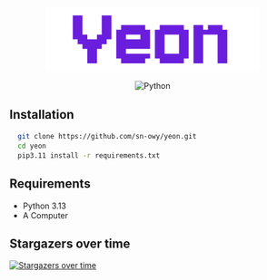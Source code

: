 <p align="center">
  <img width="75%" src=".github/logo.svg" alt="Banner">
</p>

<p align="center">
  <img src="https://img.shields.io/badge/python-3670A0?style=for-the-badge&logo=python&logoColor=ffdd54" alt="Python">
</p>

## Installation
```sh
  git clone https://github.com/sn-owy/yeon.git
  cd yeon
  pip3.11 install -r requirements.txt 
```
## Requirements
- Python 3.13
- A Computer

## Stargazers over time
[![Stargazers over time](https://starchart.cc/sn-owy/yeon.svg?variant=adaptive)](https://starchart.cc/sn-owy/yeon)
